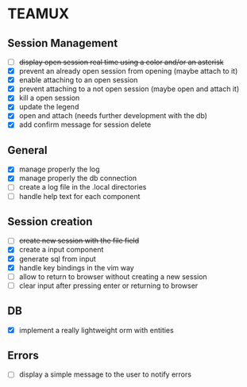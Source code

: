 # TEAMUX

## Session Management

- [ ] ~~display open session real time using a color and/or an asterisk~~
- [x] prevent an already open session from opening (maybe attach to it)
- [x] enable attaching to an open session
- [x] prevent attaching to a not open session (maybe open and attach it)
- [x] kill a open session
- [x] update the legend
- [x] open and attach (needs further development with the db)
- [x] add confirm message for session delete

## General

- [x] manage properly the log
- [x] manage properly the db connection
- [ ] create a log file in the .local directories
- [ ] handle help text for each component

## Session creation

- [ ] ~~create new session with the file field~~
- [x] create a input component
- [x] generate sql from input
- [x] handle key bindings in the vim way
- [ ] allow to return to browser without creating a new session
- [ ] clear input after pressing enter or returning to browser

## DB

- [x] implement a really lightweight orm with entities

## Errors

- [ ] display a simple message to the user to notify errors
